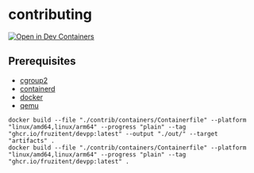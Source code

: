 # contributing

[![Open in Dev Containers](https://img.shields.io/static/v1?label=Dev%20Containers&message=Open&color=blue&logo=visualstudiocode)](https://vscode.dev/redirect?url=vscode://ms-vscode-remote.remote-containers/cloneInVolume?url=https://github.com/fruzitent/devpp)

## Prerequisites

- [cgroup2](https://rootlesscontaine.rs/getting-started/common/cgroup2/#enabling-cpu-cpuset-and-io-delegation)
- [containerd](https://docs.docker.com/engine/storage/containerd)
- [docker](https://docs.docker.com/engine/security/rootless/#prerequisites)
- [qemu](https://docs.docker.com/build/building/multi-platform/#strategies)

```shell
docker build --file "./contrib/containers/Containerfile" --platform "linux/amd64,linux/arm64" --progress "plain" --tag "ghcr.io/fruzitent/devpp:latest" --output "./out/" --target "artifacts" .
docker build --file "./contrib/containers/Containerfile" --platform "linux/amd64,linux/arm64" --progress "plain" --tag "ghcr.io/fruzitent/devpp:latest" .
```
